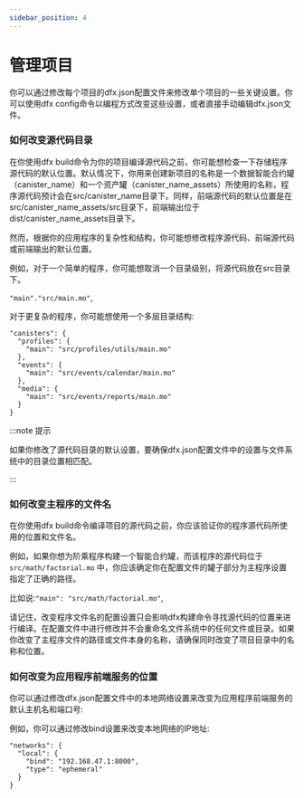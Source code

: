 ```yaml
---
sidebar_position: 4
---
```


# 管理项目

你可以通过修改每个项目的dfx.json配置文件来修改单个项目的一些关键设置。你可以使用dfx config命令以编程方式改变这些设置，或者直接手动编辑dfx.json文件。

### 如何改变源代码目录

在你使用dfx build命令为你的项目编译源代码之前，你可能想检查一下存储程序源代码的默认位置。默认情况下，你用来创建新项目的名称是一个数据智能合约罐（canister_name）和一个资产罐（canister_name_assets）所使用的名称，程序源代码预计会在src/canister_name目录下。同样，前端源代码的默认位置是在src/canister_name_assets/src目录下，前端输出位于dist/canister_name_assets目录下。

然而，根据你的应用程序的复杂性和结构，你可能想修改程序源代码、前端源代码或前端输出的默认位置。

例如，对于一个简单的程序，你可能想取消一个目录级别，将源代码放在src目录下。

  `"main"."src/main.mo"`,


对于更复杂的程序，你可能想使用一个多层目录结构:

```
"canisters": {
  "profiles": {
    "main": "src/profiles/utils/main.mo"
  },
  "events": {
    "main": "src/events/calendar/main.mo"
  },
  "media": {
    "main": "src/events/reports/main.mo"
  }
}
```


:::note 提示

如果你修改了源代码目录的默认设置，要确保dfx.json配置文件中的设置与文件系统中的目录位置相匹配。

:::

### 如何改变主程序的文件名

在你使用dfx build命令编译项目的源代码之前，你应该验证你的程序源代码所使用的位置和文件名。

例如，如果你想为阶乘程序构建一个智能合约罐，而该程序的源代码位于 `src/math/factorial.mo` 中，你应该确定你在配置文件的罐子部分为主程序设置指定了正确的路径。

比如说:`"main": "src/math/factorial.mo"`,


请记住，改变程序文件名的配置设置只会影响dfx构建命令寻找源代码的位置来进行编译。在配置文件中进行修改并不会重命名文件系统中的任何文件或目录。如果你改变了主程序文件的路径或文件本身的名称，请确保同时改变了项目目录中的名称和位置。

### 如何改变为应用程序前端服务的位置

你可以通过修改dfx.json配置文件中的本地网络设置来改变为应用程序前端服务的默认主机名和端口号:

例如，你可以通过修改bind设置来改变本地网络的IP地址:

```
"networks": {
  "local": {
    "bind": "192.168.47.1:8000",
    "type": "ephemeral"
  }
}
```